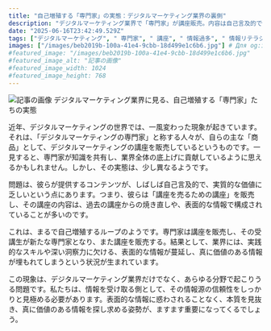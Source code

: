 ```yaml
---
title: "自己増殖する「専門家」の実態：デジタルマーケティング業界の裏側"
description: "デジタルマーケティング業界で「専門家」が講座販売。内容は自己言及的で価値に乏しいことも。受講生が新たな専門家となり、講座を販売するループ。表面的な情報が蔓延し、本質が見えにくくなる問題提起。"
date: "2025-06-16T23:42:49.529Z"
tags: ["デジタルマーケティング", " 専門家", " 講座", " 情報過多", " 情報リテラシー"]
images: ["/images/beb2019b-100a-41e4-9cbb-18d499e1c6b6.jpg"] # Для og:image
#featured_image: "/images/beb2019b-100a-41e4-9cbb-18d499e1c6b6.jpg"
#featured_image_alt: "記事の画像"
#featured_image_width: 1024
#featured_image_height: 768
---
```

![記事の画像](/images/beb2019b-100a-41e4-9cbb-18d499e1c6b6.jpg)
デジタルマーケティング業界に見る、自己増殖する「専門家」たちの実態

近年、デジタルマーケティングの世界では、一風変わった現象が起きています。それは、「デジタルマーケティングの専門家」と称する人々が、自らの主な「商品」として、デジタルマーケティングの講座を販売しているというものです。一見すると、専門家が知識を共有し、業界全体の底上げに貢献しているように思えるかもしれません。しかし、その実態は、少し異なるようです。

問題は、彼らが提供するコンテンツが、しばしば自己言及的で、実質的な価値に乏しいという点にあります。つまり、彼らは「講座を売るための講座」を販売し、その講座の内容は、過去の講座からの焼き直しや、表面的な情報で構成されていることが多いのです。

これは、まるで自己増殖するループのようです。専門家は講座を販売し、その受講生が新たな専門家となり、また講座を販売する。結果として、業界には、実践的なスキルや深い洞察力に欠ける、表面的な情報が蔓延し、真に価値のある情報が埋もれてしまうという状況が生まれています。

この現象は、デジタルマーケティング業界だけでなく、あらゆる分野で起こりうる問題です。私たちは、情報を受け取る側として、その情報源の信頼性をしっかりと見極める必要があります。表面的な情報に惑わされることなく、本質を見抜き、真に価値のある情報を探し求める姿勢が、ますます重要になってくるでしょう。
